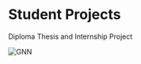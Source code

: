 # Student Projects
Diploma Thesis and Internship Project


![GNN](https://github.com/k-kovani/Student_Projects/assets/156211331/2eed4c9f-8674-4026-84cd-7e45889a5616)



